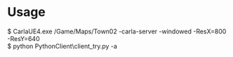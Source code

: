 # Usage
$ CarlaUE4.exe /Game/Maps/Town02 -carla-server -windowed -ResX=800 -ResY=640 <br />
$ python PythonClient\client_try.py -a